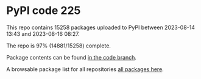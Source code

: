 # PyPI code 225

This repo contains 15258 packages uploaded to PyPI between 
2023-08-14 13:43 and 2023-08-16 08:27.

The repo is 97% (14881/15258) complete.

Package contents can be found [in the code branch](https://github.com/pypi-data/pypi-mirror-225/tree/code/packages).

A browsable package list for all repositories [all packages here](https://pypi-data.github.io/website/repositories/pypi-mirror-225).


